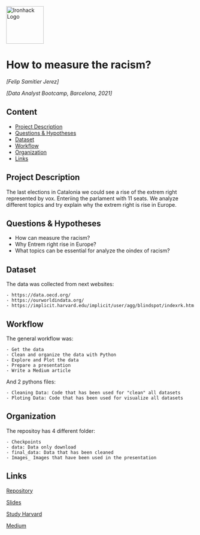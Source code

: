<img src="https://bit.ly/2VnXWr2" alt="Ironhack Logo" width="100"/>

# How to measure the racism?
*[Felip Samitier Jerez]*

*[Data Analyst Bootcamp, Barcelona, 2021]*

## Content
- [Project Description](#project-description)
- [Questions & Hypotheses](#questions-hypotheses)
- [Dataset](#dataset)
- [Workflow](#workflow)
- [Organization](#organization)
- [Links](#links)

## Project Description

The last elections in Catalonia we could see a rise of the extrem right represented by vox. Enteriing the parlament with 11 seats.
We analyze different topics and try explain why the extrem right is rise in Europe.

## Questions & Hypotheses

- How can measure the racism?
- Why Entrem right rise in Europe?
- What topics can be essential for analyze the oindex of racism?

## Dataset

The data was collected from next websites: 

    - https://data.oecd.org/
    - https://ourworldindata.org/
    - https://implicit.harvard.edu/implicit/user/agg/blindspot/indexrk.htm

## Workflow

The general workflow was:

    - Get the data
    - Clean and organize the data with Python
    - Explore and Plot the data
    - Prepare a presentation
    - Write a Medium article
    
And 2 pythons files:

    - Cleaning Data: Code that has been used for "clean" all datasets
    - Ploting Data: Code that has been used for visualize all datasets

## Organization

The repositoy has 4 different folder: 

    - Checkpoints
    - data: Data only download
    - final_data: Data that has been cleaned
    - Images_ Images that have been used in the presentation

## Links

[Repository](https://github.com/FelipSamitier/Project-Week-5-Your-Own-Project)  

[Slides](https://docs.google.com/presentation/d/1TOh-1cz4Y8fHc8QaAI6qI-4KFU9StFz-M12Q2dej4fw/edit?usp=sharing)

[Study Harvard](https://implicit.harvard.edu/implicit/user/agg/blindspot/indexrk.htm)

[Medium](https://felipsamije.medium.com/how-to-measure-racism-fd59f4f5428f)
